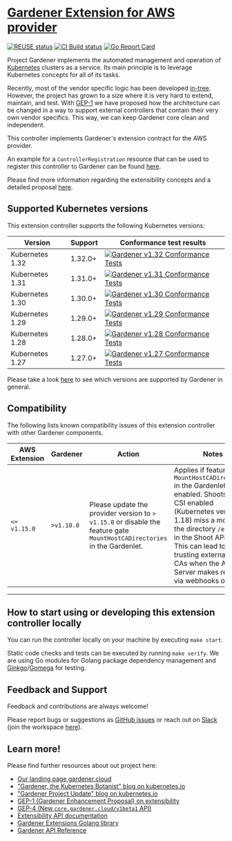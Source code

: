 # [Gardener Extension for AWS provider](https://gardener.cloud)
[![REUSE status](https://api.reuse.software/badge/github.com/gardener/gardener-extension-provider-aws)](https://api.reuse.software/info/github.com/gardener/gardener-extension-provider-aws)
[![CI Build status](https://concourse.ci.gardener.cloud/api/v1/teams/gardener/pipelines/gardener-extension-provider-aws-master/jobs/master-head-update-job/badge)](https://concourse.ci.gardener.cloud/teams/gardener/pipelines/gardener-extension-provider-aws-master/jobs/master-head-update-job)
[![Go Report Card](https://goreportcard.com/badge/github.com/gardener/gardener-extension-provider-aws)](https://goreportcard.com/report/github.com/gardener/gardener-extension-provider-aws)

Project Gardener implements the automated management and operation of [Kubernetes](https://kubernetes.io/) clusters as a service.
Its main principle is to leverage Kubernetes concepts for all of its tasks.

Recently, most of the vendor specific logic has been developed [in-tree](https://github.com/gardener/gardener).
However, the project has grown to a size where it is very hard to extend, maintain, and test.
With [GEP-1](https://github.com/gardener/gardener/blob/master/docs/proposals/01-extensibility.md) we have proposed how the architecture can be changed in a way to support external controllers that contain their very own vendor specifics.
This way, we can keep Gardener core clean and independent.

This controller implements Gardener's extension contract for the AWS provider.

An example for a `ControllerRegistration` resource that can be used to register this controller to Gardener can be found [here](example/controller-registration.yaml).

Please find more information regarding the extensibility concepts and a detailed proposal [here](https://github.com/gardener/gardener/blob/master/docs/proposals/01-extensibility.md).

## Supported Kubernetes versions

This extension controller supports the following Kubernetes versions:

| Version         | Support | Conformance test results                                                                                                                                                                                           |
|-----------------|---------|--------------------------------------------------------------------------------------------------------------------------------------------------------------------------------------------------------------------|
| Kubernetes 1.32 | 1.32.0+ | [![Gardener v1.32 Conformance Tests](https://testgrid.k8s.io/q/summary/conformance-gardener/Gardener,%20v1.32%20AWS/tests_status?style=svg)](https://testgrid.k8s.io/conformance-gardener#Gardener,%20v1.32%20AWS) |
| Kubernetes 1.31 | 1.31.0+ | [![Gardener v1.31 Conformance Tests](https://testgrid.k8s.io/q/summary/conformance-gardener/Gardener,%20v1.31%20AWS/tests_status?style=svg)](https://testgrid.k8s.io/conformance-gardener#Gardener,%20v1.31%20AWS) |
| Kubernetes 1.30 | 1.30.0+ | [![Gardener v1.30 Conformance Tests](https://testgrid.k8s.io/q/summary/conformance-gardener/Gardener,%20v1.30%20AWS/tests_status?style=svg)](https://testgrid.k8s.io/conformance-gardener#Gardener,%20v1.30%20AWS) |
| Kubernetes 1.29 | 1.29.0+ | [![Gardener v1.29 Conformance Tests](https://testgrid.k8s.io/q/summary/conformance-gardener/Gardener,%20v1.29%20AWS/tests_status?style=svg)](https://testgrid.k8s.io/conformance-gardener#Gardener,%20v1.29%20AWS) |
| Kubernetes 1.28 | 1.28.0+ | [![Gardener v1.28 Conformance Tests](https://testgrid.k8s.io/q/summary/conformance-gardener/Gardener,%20v1.28%20AWS/tests_status?style=svg)](https://testgrid.k8s.io/conformance-gardener#Gardener,%20v1.28%20AWS) |
| Kubernetes 1.27 | 1.27.0+ | [![Gardener v1.27 Conformance Tests](https://testgrid.k8s.io/q/summary/conformance-gardener/Gardener,%20v1.27%20AWS/tests_status?style=svg)](https://testgrid.k8s.io/conformance-gardener#Gardener,%20v1.27%20AWS) |

Please take a look [here](https://github.com/gardener/gardener/blob/master/docs/usage/shoot-operations/supported_k8s_versions.md) to see which versions are supported by Gardener in general.

## Compatibility

The following lists known compatibility issues of this extension controller with other Gardener components.

| AWS Extension | Gardener | Action | Notes |
| ------------- | -------- | ------ |  --- |
| `<= v1.15.0` | `>v1.10.0` | Please update the provider version to `> v1.15.0` or disable the feature gate `MountHostCADirectories` in the Gardenlet. | Applies if feature flag `MountHostCADirectories` in the Gardenlet is enabled. Shoots with CSI enabled (Kubernetes version >= 1.18) miss a mount to the directory `/etc/ssl` in the Shoot API Server. This can lead to not trusting external Root CAs when the API Server makes requests via webhooks or OIDC.  |
----

## How to start using or developing this extension controller locally

You can run the controller locally on your machine by executing `make start`.

Static code checks and tests can be executed by running `make verify`. We are using Go modules for Golang package dependency management and [Ginkgo](https://github.com/onsi/ginkgo)/[Gomega](https://github.com/onsi/gomega) for testing.

## Feedback and Support

Feedback and contributions are always welcome!

Please report bugs or suggestions as [GitHub issues](https://github.com/gardener/gardener-extension-provider-aws/issues) or reach out on [Slack](https://gardener-cloud.slack.com/) (join the workspace [here](https://gardener.cloud/community/community-bio/)).

## Learn more!

Please find further resources about out project here:

* [Our landing page gardener.cloud](https://gardener.cloud/)
* ["Gardener, the Kubernetes Botanist" blog on kubernetes.io](https://kubernetes.io/blog/2018/05/17/gardener/)
* ["Gardener Project Update" blog on kubernetes.io](https://kubernetes.io/blog/2019/12/02/gardener-project-update/)
* [GEP-1 (Gardener Enhancement Proposal) on extensibility](https://github.com/gardener/gardener/blob/master/docs/proposals/01-extensibility.md)
* [GEP-4 (New `core.gardener.cloud/v1beta1` API)](https://github.com/gardener/gardener/blob/master/docs/proposals/04-new-core-gardener-cloud-apis.md)
* [Extensibility API documentation](https://github.com/gardener/gardener/tree/master/docs/extensions)
* [Gardener Extensions Golang library](https://godoc.org/github.com/gardener/gardener/extensions/pkg)
* [Gardener API Reference](https://gardener.cloud/api-reference/)
